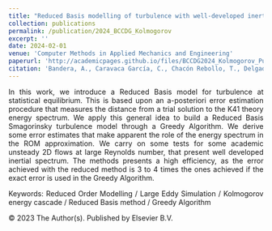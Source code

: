 ```yaml
---
title: "Reduced Basis modelling of turbulence with well-developed inertial range"
collection: publications
permalink: /publication/2024_BCCDG_Kolmogorov
excerpt: ''
date: 2024-02-01
venue: 'Computer Methods in Applied Mechanics and Engineering'
paperurl: 'http://academicpages.github.io/files/BCCDG2024_Kolmogorov_Published.pdf'
citation: 'Bandera, A., Caravaca García, C., Chacón Rebollo, T., Delgado Ávila, E., & Gómez-Mármol, M. (2024). &quot;Reduced Basis modelling of turbulence with well-developed inertial range. &quot; <i>Computer Methods in Applied Mechanics and Engineering</i>, 419, 116683.'
---
```


<div style="text-align: justify">
<p>In this work, we introduce a Reduced Basis model for turbulence at statistical equilibrium. This is based upon an a-posteriori error estimation procedure that measures the distance from a trial solution to the K41 theory energy spectrum. We apply this general idea to build a Reduced Basis Smagorinsky turbulence model through a Greedy Algorithm. We derive some error estimates that make apparent the role of the energy spectrum in the ROM approximation. We carry on some tests for some academic unsteady 2D flows at large Reynolds number, that present well developed inertial spectrum. The methods presents a high efficiency, as the error achieved with the reduced method is 3 to 4 times the ones achieved if the exact error is used in the Greedy Algorithm.</p>

<p>Keywords: Reduced Order Modelling / Large Eddy Simulation / Kolmogorov energy cascade / Reduced Basis method / Greedy Algorithm</p>

<p>© 2023 The Author(s). Published by Elsevier B.V.</p>
</div>
